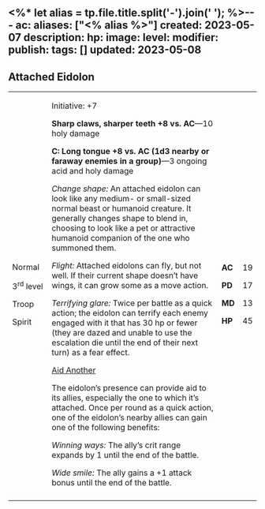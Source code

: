 <%* let alias = tp.file.title.split('-').join(' '); %>---
ac: 
aliases: ["<% alias %>"]
created: 2023-05-07
description: 
hp: 
image: 
level: 
modifier: 
publish: 
tags: []
updated: 2023-05-08
---

## Attached Eidolon

<table>
<colgroup>
<col style="width: 16%" />
<col style="width: 72%" />
<col style="width: 5%" />
<col style="width: 5%" />
</colgroup>
<tbody>
<tr class="odd">
<td><p>Normal</p>
<p>3<sup>rd</sup> level</p>
<p>Troop</p>
<p>Spirit</p></td>
<td><p>Initiative: +7</p>
<p><strong>Sharp claws, sharper teeth +8 vs. AC</strong>—10 holy
damage</p>
<p><strong>C: Long tongue +8 vs. AC (1d3 nearby or faraway enemies in a
group)</strong>—3 ongoing acid and holy damage</p>
<p><em>Change shape:</em> An attached eidolon can look like any medium-
or small-sized normal beast or humanoid creature. It generally changes
shape to blend in, choosing to look like a pet or attractive humanoid
companion of the one who summoned them.</p>
<p><em>Flight:</em> Attached eidolons can fly, but not well. If their
current shape doesn’t have wings, it can grow some as a move action.</p>
<p><em>Terrifying glare:</em> Twice per battle as a quick action; the
eidolon can terrify each enemy engaged with it that has 30 hp or fewer
(they are dazed and unable to use the escalation die until the end of
their next turn) as a fear effect.</p>
<p><u>Aid Another</u></p>
<p>The eidolon’s presence can provide aid to its allies, especially the
one to which it’s attached. Once per round as a quick action, one of the
eidolon’s nearby allies can gain one of the following benefits:</p>
<p><em>Winning ways:</em> The ally’s crit range expands by 1 until the
end of the battle.</p>
<p><em>Wide smile:</em> The ally gains a +1 attack bonus until the end
of the battle.</p></td>
<td><p><strong>AC</strong></p>
<p><strong>PD</strong></p>
<p><strong>MD</strong></p>
<p><strong>HP</strong></p></td>
<td><p>19</p>
<p>17</p>
<p>13</p>
<p>45</p></td>
</tr>
<tr class="even">
<td></td>
<td></td>
<td></td>
<td></td>
</tr>
</tbody>
</table>
